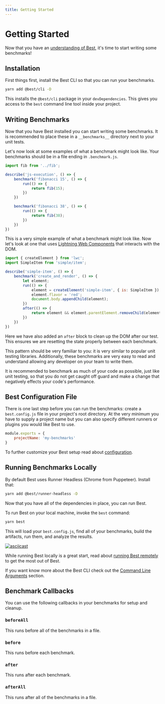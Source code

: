```yaml
---
title: Getting Started
---
```


# Getting Started
Now that you have an [understanding of Best](/guide/introduction), it's time to start writing some benchmarks!

## Installation
First things first, install the Best CLI so that you can run your benchmarks.
```sh
yarn add @best/cli -D
```
This installs the `@best/cli` package in your `devDependencies`. This gives you access to the `best` command line tool inside your project.

## Writing Benchmarks
Now that you have Best installed you can start writing some benchmarks. It is recommended to place these in a `__benchmarks__` directory next to your unit tests.

Let's now look at some examples of what a benchmark might look like. Your benchmarks should be in a file ending in `.benchmark.js`.

```js
import fib from '../fib';

describe('js-execution', () => {
    benchmark('fibonacci 15', () => {
        run(() => {
            return fib(15);
        })
    })

    benchmark('fibonacci 38', () => {
        run(() => {
            return fib(38);
        })
    })
})
```

This is a very simple example of what a benchmark might look like. Now let's look at one that uses [Lightning Web Components](https://lwc.dev) that interacts with the DOM.

```js
import { createElement } from 'lwc';
import SimpleItem from 'simple/item';

describe('simple-item', () => {
    benchmark('create_and_render', () => {
        let element;
        run(() => {
            element = createElement('simple-item', { is: SimpleItem });
            element.flavor = 'red';
            document.body.appendChild(element);
        })
        after(() => {
            return element && element.parentElement.removeChild(element);
        })
    })
})
```

Here we have also added an `after` block to clean up the DOM after our test. This ensures we are resetting the state properly between each benchmark.

This pattern should be very familiar to you: it is very similar to popular unit testing libraries. Additionally, these benchmarks are very easy to read and understand allowing any developer on your team to write them.

It is recommended to benchmark as much of your code as possible, just like unit testing, so that you do not get caught off guard and make a change that negatively effects your code's performance.

## Best Configuration File
There is one last step before you can run the benchmarks: create a `best.config.js` file in your project's root directory. At the very minimum you have to supply a project name but you can also specify different runners or plugins you would like Best to use.

```js
module.exports = {
    projectName: 'my-benchmarks'
}
```

To further customize your Best setup read about [configuration](/guide/configuration#best-configuration).

## Running Benchmarks Locally
By default Best uses Runner Headless (Chrome from Puppeteer). Install that:

```sh
yarn add @best/runner-headless -D
```

Now that you have all of the dependencies in place, you can run Best.

To run Best on your local machine, invoke the `best` command:
```sh
yarn best
```
This will load your `best.config.js`, find all of your benchmarks, build the artifacts, run them, and analyze the results.

[![asciicast](https://asciinema.org/a/158780.png)](https://asciinema.org/a/158780)

While running Best locally is a great start, read about [running Best remotely](/guide/running-remotely) to get the most out of Best.

If you want know more about the Best CLI check out the [Command Line Arguments](/guide/configuration#command-line-argumemnts) section.

## Benchmark Callbacks
You can use the following callbacks in your benchmarks for setup and cleanup.

### `beforeAll`
This runs before all of the benchmarks in a file.

### `before`
This runs before each benchmark.

### `after`
This runs after each benchmark.

### `afterAll`
This runs after all of the benchmarks in a file.

